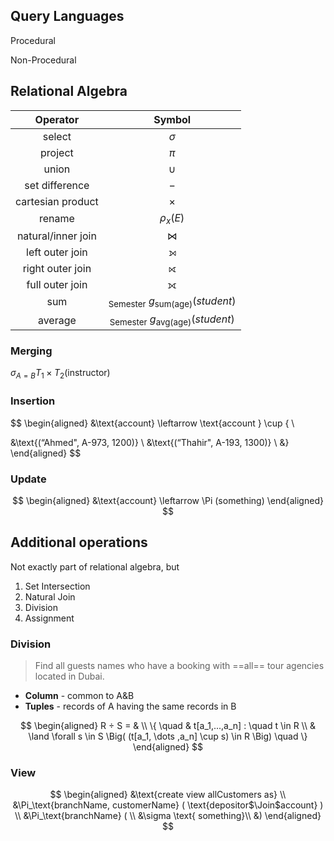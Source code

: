 ## Query Languages

Procedural

Non-Procedural

## Relational Algebra

|      Operator      |                      Symbol                       |
| :----------------: | :-----------------------------------------------: |
|       select       |                     $\sigma$                      |
|      project       |                       $\pi$                       |
|       union        |                      $\cup$                       |
|   set difference   |                        $-$                        |
| cartesian product  |                     $\times$                      |
|       rename       |                    $\rho_x(E)$                    |
| natural/inner join |                      $\Join$                      |
|  left outer join   |                         ⟕                         |
|  right outer join  |                         ⟖                         |
|  full outer join   |                         ⟗                         |
|        sum         | $_\text{Semester} \ g_\text{sum(age)}({student})$ |
|      average       | $_\text{Semester} \ g_\text{avg(age)}({student})$ |

### Merging

$\sigma_{A=B} T_1 \times T_2 (\text{instructor})$

### Insertion

$$
\begin{aligned}
&\text{account} \leftarrow \text{account } \cup \{ \\
 
&\text{(“Ahmed", A-973, 1200)} \\
&\text{(“Thahir", A-193, 1300)} \\
&\}
\end{aligned}
$$

### Update

$$
\begin{aligned}
&\text{account} \leftarrow
\Pi (something)
\end{aligned}
$$

## Additional operations

Not exactly part of relational algebra, but 

1. Set Intersection
2. Natural Join
3. Division
4. Assignment

### Division

> Find all guests names who have a booking with ==all== tour agencies located in Dubai.

- **Column** - common to A&B
- **Tuples** - records of A having the same records in B

$$
\begin{aligned}
R ÷ S = & \\
\{ \quad
& t[a_1,...,a_n] : \quad t \in R \\
& \land \forall s \in S \Big( (t[a_1, \dots ,a_n] \cup s) \in R \Big)
\quad \}
\end{aligned}
$$

### View

$$
\begin{aligned}
&\text{create view allCustomers as} \\
&\Pi_\text{branchName, customerName} (
	\text{depositor$\Join$account}
) \\
&\Pi_\text{branchName} ( \\
&\sigma \text{ something}\\
&)
\end{aligned}
$$

